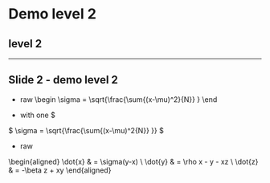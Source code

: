 # Demo level 2
## level 2

---

## Slide 2 - demo level 2

* raw
\begin \sigma = \sqrt{\frac{\sum{(x-\mu)^2}{N}} } \end

* with one $

$ \sigma = \sqrt{\frac{\sum{(x-\mu)^2{N}} }} $

* raw

\begin{aligned}
\dot{x} &amp; = \sigma(y-x) \\
\dot{y} &amp; = \rho x - y - xz \\
\dot{z} &amp; = -\beta z + xy
\end{aligned}

